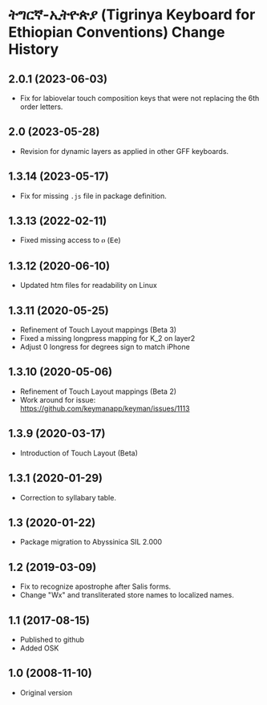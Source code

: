 # ትግርኛ-ኢትዮጵያ (Tigrinya Keyboard for Ethiopian Conventions) Change History

2.0.1 (2023-06-03)
------------------
* Fix for labiovelar touch composition keys that were not replacing the 6th order letters.

2.0 (2023-05-28)
----------------
* Revision for dynamic layers as applied in other GFF keyboards.

1.3.14 (2023-05-17)
-----------------------
* Fix for missing `.js` file in package definition.

1.3.13 (2022-02-11)
-----------------------
* Fixed missing access to ዐ (<kbd>E</kbd><kbd>e</kbd>)

1.3.12 (2020-06-10)
-----------------------
* Updated htm files for readability on Linux

1.3.11 (2020-05-25)
-----------------------
* Refinement of Touch Layout mappings (Beta 3)
* Fixed a missing longpress mapping for K_2 on layer2
* Adjust 0 longress for degrees sign to match iPhone

1.3.10 (2020-05-06)
-----------------------
* Refinement of Touch Layout mappings (Beta 2)
* Work around for issue: https://github.com/keymanapp/keyman/issues/1113

1.3.9 (2020-03-17)
-----------------------
* Introduction of Touch Layout (Beta)

1.3.1 (2020-01-29)
-----------------------
* Correction to syllabary table.

1.3 (2020-01-22)
---------------------
* Package migration to Abyssinica SIL 2.000

1.2 (2019-03-09)
---------------------
* Fix to recognize apostrophe after Salis forms.
* Change "Wx" and transliterated store names to localized names.

1.1 (2017-08-15)
---------------------
* Published to github
* Added OSK

1.0 (2008-11-10)
---------------------
* Original version

